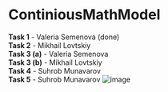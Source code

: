 # ContiniousMathModel
**Task 1** - Valeria Semenova (done)  
**Task 2** - Mikhail Lovtskiy  
**Task 3 (a)** - Valeria Semenova  
**Task 3 (b)** - Mikhail Lovtskiy  
**Task 4** - Suhrob Munavarov  
**Task 5** - Suhrob Munavarov
![image](https://github.com/SemenovaValeria/ContiniousMathModel/assets/84026566/fbaeba0d-3dad-4e1b-a0a7-8f5320ccc27f)

